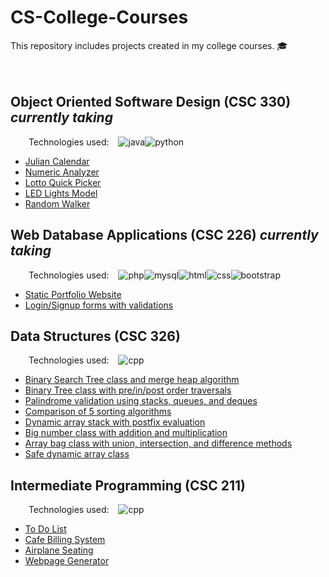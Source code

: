 <!--
Regular space: &nbsp;
Two spaces gap: &ensp;
Four spaces gap: &emsp;
-->

CS-College-Courses
=================================================================================================================================================================================
This repository includes projects created in my college courses. :mortar_board:  
<br><br>

Object Oriented Software Design (CSC 330) <i>currently taking</i> 
---------------------------------------------------------------------------------------------------------------------------------------------------------------------------------
&emsp; &ensp; Technologies used: &ensp; 
<img src="https://img.shields.io/badge/Java-ED8B00?style=for-the-badge&logo=java&logoColor=white" alt="java"><img src="https://img.shields.io/badge/Python-14354C?style=for-the-badge&logo=python&logoColor=white" alt="python"> 

* [Julian Calendar](https://github.com/smilteval/CS-College-Courses/blob/main/Object%20Oriented%20Software%20Design/JulianCalendar.java)
* [Numeric Analyzer](https://github.com/smilteval/CS-College-Courses/blob/main/Object%20Oriented%20Software%20Design/NumericAnalyzer.java)
* [Lotto Quick Picker](https://github.com/smilteval/CS-College-Courses/blob/main/Object%20Oriented%20Software%20Design/LottoQuickPicker.java)
* [LED Lights Model](https://github.com/smilteval/CS-College-Courses/blob/main/Object%20Oriented%20Software%20Design/LEDLights.java)
* [Random Walker](https://github.com/smilteval/CS-College-Courses/tree/main/Object%20Oriented%20Software%20Design/RandomWalk)

Web Database Applications (CSC 226) <i>currently taking</i> 
---------------------------------------------------------------------------------------------------------------------------------------------------------------------------------
&emsp; &ensp; Technologies used: &ensp; 
<img src="https://img.shields.io/badge/PHP-777BB4?style=for-the-badge&logo=php&logoColor=white" alt="php"><img src="https://img.shields.io/badge/MySQL-00000F?style=for-the-badge&logo=mysql&logoColor=white" alt="mysql"><img src="https://img.shields.io/badge/HTML5-E34F26?style=for-the-badge&logo=html5&logoColor=white" alt="html"><img src="https://img.shields.io/badge/CSS3-1572B6?style=for-the-badge&logo=css3&logoColor=white" alt="css"><img src="https://img.shields.io/badge/Bootstrap-563D7C?style=for-the-badge&logo=bootstrap&logoColor=white" alt="bootstrap">

* [Static Portfolio Website](https://github.com/smilteval/CS-College-Courses/blob/main/Web%20Database%20Applications/Portfolio/portfolio.html)
* [Login/Signup forms with validations](https://github.com/smilteval/CS-College-Courses/tree/main/Web%20Database%20Applications/Assignment%203)

Data Structures (CSC 326) 
---------------------------------------------------------------------------------------------------------------------------------------------------------------------------------
&emsp; &ensp; Technologies used: &ensp; 
<img src="https://img.shields.io/badge/C%2B%2B-00599C?style=for-the-badge&logo=c%2B%2B&logoColor=white" alt="cpp">

* [Binary Search Tree class and merge heap algorithm](https://github.com/smilteval/CS-College-Courses/blob/main/Data-Structures/ValasinaiteS_a09.cpp)
* [Binary Tree class with pre/in/post order traversals](https://github.com/smilteval/CS-College-Courses/blob/main/Data-Structures/ValasinaiteS_a08.cpp)
* [Palindrome validation using stacks, queues, and deques](https://github.com/smilteval/CS-College-Courses/blob/main/Data-Structures/ValasinaiteS_a06.cpp)
* [Comparison of 5 sorting algorithms](https://github.com/smilteval/CS-College-Courses/blob/main/Data-Structures/ValasinaiteS_p05.cpp)
* [Dynamic array stack with postfix evaluation](https://github.com/smilteval/CS-College-Courses/blob/main/Data-Structures/ValasinaiteS_a04.cpp)
* [Big number class with addition and multiplication](https://github.com/smilteval/CS-College-Courses/blob/main/Data-Structures/ValasinaiteS_p03.cpp)
* [Array bag class with union, intersection, and difference methods](https://github.com/smilteval/CS-College-Courses/blob/main/Data-Structures/ValasinaiteS_a02.cpp)
* [Safe dynamic array class](https://github.com/smilteval/CS-College-Courses/blob/main/Data-Structures/ValasinaiteS_a01.cpp)



Intermediate Programming (CSC 211) 
---------------------------------------------------------------------------------------------------------------------------------------------------------------------------------
&emsp; &ensp; Technologies used: &ensp; 
<img src="https://img.shields.io/badge/C%2B%2B-00599C?style=for-the-badge&logo=c%2B%2B&logoColor=white" alt="cpp">

* [To Do List](https://github.com/smilteval/CS-College-Courses/blob/main/Intermediate-Programming/ToDoList.cpp)
* [Cafe Billing System](https://github.com/smilteval/CS-College-Courses/blob/main/Intermediate-Programming/cafe%20billing.cpp)
* [Airplane Seating](https://github.com/smilteval/CS-College-Courses/blob/main/Intermediate-Programming/Airplane%20seating.cpp)
* [Webpage Generator](https://github.com/smilteval/CS-College-Courses/blob/main/Intermediate-Programming/webpageGenerator.cpp)  
